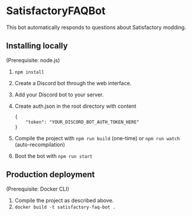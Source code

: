 # SatisfactoryFAQBot

This bot automatically responds to questions about Satisfactory modding.

## Installing locally

(Prerequisite: node.js)

1. `npm install`
2. Create a Discord bot through the web interface.
3. Add your Discord bot to your server.
4. Create auth.json in the root directory with content

    ```
    {
        "token": "YOUR_DISCORD_BOT_AUTH_TOKEN_HERE"
    }
    ```
5. Compile the project with `npm run build` (one-time) or `npm run watch` (auto-recompilation)
6. Boot the bot with `npm run start`

## Production deployment

(Prerequisite: Docker CLI)

1. Compile the project as described above.
2. `docker build -t satisfactory-faq-bot .`
